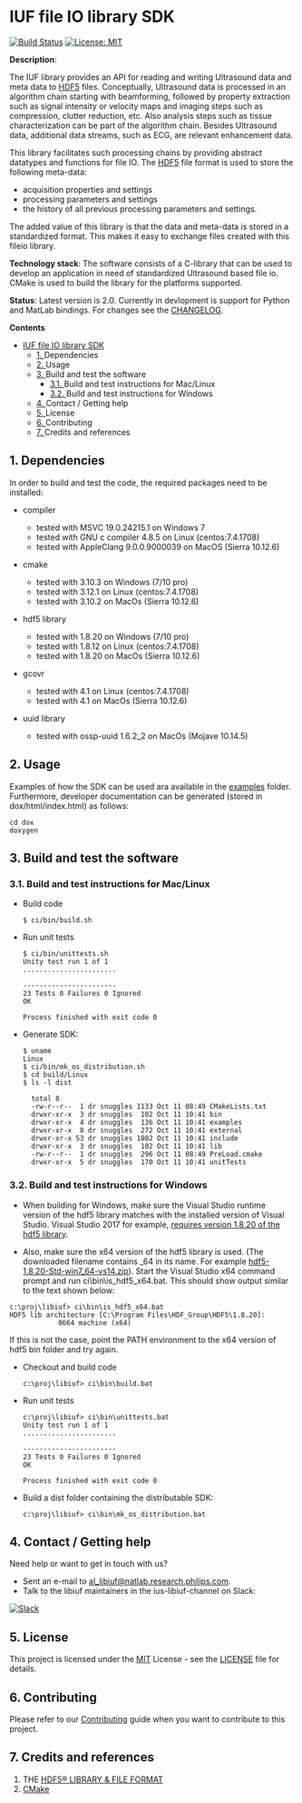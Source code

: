 # IUF file IO library SDK
[![Build Status](https://travis-ci.com/philips-software/ius-libiuf.svg?branch=develop)](https://travis-ci.com/philips-software/ius-libiuf) [![License: MIT](https://img.shields.io/badge/License-MIT-brightgreen.svg)](https://opensource.org/licenses/MIT)

**Description**:

The IUF library provides an API for reading and writing Ultrasound data and meta data to [HDF5](https://www.hdfgroup.org/solutions/hdf5/) files. Conceptually, Ultrasound data is processed in an algorithm chain starting with beamforming, followed by property extraction such as signal intensity or velocity maps and imaging steps such as compression, clutter reduction, etc. Also analysis steps such as tissue characterization can be part of the algorithm chain. Besides Ultrasound data, additional data streams, such as ECG, are relevant enhancement data.

This library facilitates such processing chains by providing abstract datatypes and functions for file IO. The [HDF5](https://www.hdfgroup.org/solutions/hdf5/) file format is used to store the following meta-data:

- acquisition properties and settings 
- processing parameters and settings 
- the history of all previous processing parameters and settings.

The added value of this library is that the data and meta-data is stored in a standardized format. This makes it easy to exchange files created with this fileio library.

**Technology stack**: The software consists of a C-library that can be used to develop an application in need of standardized Ultrasound based file io. CMake is used to build the library for the platforms supported.

**Status**:  Latest version is 2.0. Currently in devlopment is support for Python and MatLab bindings. For changes see the [CHANGELOG](CHANGELOG.md).

**Contents**
<!-- vscode-markdown-toc -->
- [IUF file IO library SDK](#IUF-file-IO-library-SDK)
  - [1. <a name='Dependencies'></a>Dependencies](#1-a-nameDependenciesaDependencies)
  - [2. <a name='Usage'></a>Usage](#2-a-nameUsageaUsage)
  - [3. <a name='Buildandtestthesoftware'></a>Build and test the software](#3-a-nameBuildandtestthesoftwareaBuild-and-test-the-software)
    - [3.1. <a name='BuildandtestinstructionsforMacLinux'></a>Build and test instructions for Mac/Linux](#31-a-nameBuildandtestinstructionsforMacLinuxaBuild-and-test-instructions-for-MacLinux)
    - [3.2. <a name='BuildandtestinstructionsforWindows'></a>Build and test instructions for Windows](#32-a-nameBuildandtestinstructionsforWindowsaBuild-and-test-instructions-for-Windows)
  - [4. <a name='ContactGettinghelp'></a>Contact / Getting help](#4-a-nameContactGettinghelpaContact--Getting-help)
  - [5. <a name='License'></a>License](#5-a-nameLicenseaLicense)
  - [6. <a name='Contributing'></a> Contributing](#6-a-nameContributinga-Contributing)
  - [7. <a name='Creditsandreferences'></a>Credits and references](#7-a-nameCreditsandreferencesaCredits-and-references)

<!-- vscode-markdown-toc-config
	numbering=true
	autoSave=true
	/vscode-markdown-toc-config -->
<!-- /vscode-markdown-toc -->

##  1. <a name='Dependencies'></a>Dependencies

In order to build and test the code, the required packages need to be installed:
- compiler
  - tested with MSVC 19.0.24215.1 on Windows 7
  - tested with GNU c compiler 4.8.5 on Linux (centos:7.4.1708)
  - tested with AppleClang 9.0.0.9000039 on MacOS (Sierra 10.12.6)
  
- cmake
  - tested with 3.10.3 on Windows (7/10 pro)
  - tested with 3.12.1 on Linux (centos:7.4.1708)
  - tested with 3.10.2 on MacOs (Sierra 10.12.6)
  
- hdf5 library
  - tested with 1.8.20 on Windows (7/10 pro)
  - tested with 1.8.12 on Linux (centos:7.4.1708)
  - tested with 1.8.20 on MacOs (Sierra 10.12.6)

- gcovr
  - tested with 4.1 on Linux (centos:7.4.1708)
  - tested with 4.1 on MacOs (Sierra 10.12.6)

- uuid library 
  - tested with ossp-uuid 1.6.2_2 on MacOs (Mojave 10.14.5)


##  2. <a name='Usage'></a>Usage

Examples of how the SDK can be used ara available in the [examples](examples) folder. Furthermore, developer documentation can be generated (stored in dox/html/index.html) as follows:
```
cd dox
doxygen
```

##  3. <a name='Buildandtestthesoftware'></a>Build and test the software

###  3.1. <a name='BuildandtestinstructionsforMacLinux'></a>Build and test instructions for Mac/Linux

- Build code

    ```
    $ ci/bin/build.sh
    ```
- Run unit tests

    ```
    $ ci/bin/unittests.sh
    Unity test run 1 of 1
    .......................
    
    -----------------------
    23 Tests 0 Failures 0 Ignored 
    OK
    
    Process finished with exit code 0
    ```
- Generate SDK:
    ```
    $ uname
    Linux
    $ ci/bin/mk_os_distribution.sh
    $ cd build/Linux
    $ ls -l dist
    
      total 8
      -rw-r--r--  1 dr snuggles 1133 Oct 11 08:49 CMakeLists.txt
      drwxr-xr-x  3 dr snuggles  102 Oct 11 10:41 bin
      drwxr-xr-x  4 dr snuggles  136 Oct 11 10:41 examples
      drwxr-xr-x  8 dr snuggles  272 Oct 11 10:41 external
      drwxr-xr-x 53 dr snuggles 1802 Oct 11 10:41 include
      drwxr-xr-x  3 dr snuggles  102 Oct 11 10:41 lib
      -rw-r--r--  1 dr snuggles  296 Oct 11 08:49 PreLoad.cmake
      drwxr-xr-x  5 dr snuggles  170 Oct 11 10:41 unitTests

    ```


###  3.2. <a name='BuildandtestinstructionsforWindows'></a>Build and test instructions for Windows

- When building for Windows, make sure the Visual Studio runtime version of the hdf5 library matches
with the installed version of Visual Studio. Visual Studio 2017 for example, 
[requires version 1.8.20 of the hdf5 library](https://portal.hdfgroup.org/display/support/HDF5+1.8.20#files). 


- Also, make sure the x64 version of the hdf5 library is used. (The downloaded filename contains _64 in its name.
For example [hdf5-1.8.20-Std-win7_64-vs14.zip](https://support.hdfgroup.org/ftp/HDF5/releases/hdf5-1.8/hdf5-1.8.20/bin/windows/hdf5-1.8.20-Std-win7_64-vs14.zip)).
Start the Visual Studio x64 command prompt and run ci\bin\is_hdf5_x64.bat. This should show output similar
to the text shown below: 
```
c:\proj\libiuf> ci\bin\is_hdf5_x64.bat
HDF5 lib architecture [C:\Program Files\HDF_Group\HDF5\1.8.20]:
            8664 machine (x64)
```

If this is not the case, point the PATH environment to the x64 version of hdf5 bin folder and try again.


- Checkout and build code

    ```
    c:\proj\libiuf> ci\bin\build.bat
    ```
- Run unit tests

    ```
    c:\proj\libiuf> ci\bin\unittests.bat
    Unity test run 1 of 1
    .......................
    
    -----------------------
    23 Tests 0 Failures 0 Ignored 
    OK
    
    Process finished with exit code 0
    ```
- Build a dist folder containing the distributable SDK:

    ```
    c:\proj\libiuf> ci\bin\mk_os_distribution.bat
    ```

##  4. <a name='ContactGettinghelp'></a>Contact / Getting help

Need help or want to get in touch with us? 
* Sent an e-mail to al_libiuf@natlab.research.philips.com.
* Talk to the libiuf maintainers in the ius-libiuf-channel on Slack:
 
[![Slack](https://philips-software-slackin.now.sh/badge.svg)](https://philips-software-slackin.now.sh)

##  5. <a name='License'></a>License

This project is licensed under the [MIT](https://opensource.org/licenses/MIT) License - see the [LICENSE](LICENSE.md) file for details.

##  6. <a name='Contributing'></a> Contributing

Please refer to our [Contributing](CONTRIBUTING.md) guide when you want to contribute to this project.

##  7. <a name='Creditsandreferences'></a>Credits and references

1. THE [HDF5® LIBRARY & FILE FORMAT](https://www.hdfgroup.org/solutions/hdf5/)
2. [CMake](https://cmake.org/)
   
